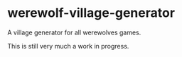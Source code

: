 werewolf-village-generator
==========================

A village generator for all werewolves games.

This is still very much a work in progress.
